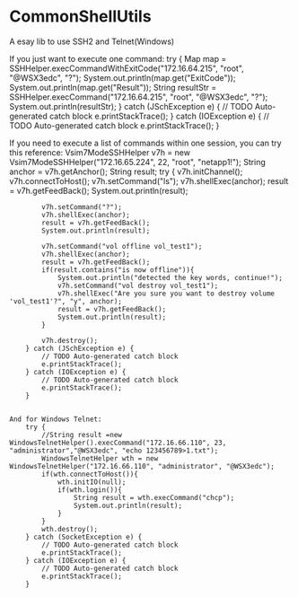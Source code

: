 # CommonShellUtils
A esay lib to use SSH2 and Telnet(Windows)

If you just want to execute one command:
  		try {
			Map map = SSHHelper.execCommandWithExitCode("172.16.64.215", "root", "@WSX3edc", "?");
			System.out.println(map.get("ExitCode"));
			System.out.println(map.get("Result"));
			String resultStr = SSHHelper.execCommand("172.16.64.215", "root", "@WSX3edc", "?");
			System.out.println(resultStr);
		} catch (JSchException e) {
			// TODO Auto-generated catch block
			e.printStackTrace();
		} catch (IOException e) {
			// TODO Auto-generated catch block
			e.printStackTrace();
		}


If you need to execute a list of commands within one session, you can try this reference:
		Vsim7ModeSSHHelper v7h = new Vsim7ModeSSHHelper("172.16.65.224", 22, "root", "netapp1!");
		String anchor = v7h.getAnchor();
		String result;
		try {
			v7h.initChannel();
			v7h.connectToHost();
			v7h.setCommand("ls");
			v7h.shellExec(anchor);
			result = v7h.getFeedBack();
			System.out.println(result);
			
			v7h.setCommand("?");
			v7h.shellExec(anchor);
			result = v7h.getFeedBack();
			System.out.println(result);
			
			v7h.setCommand("vol offline vol_test1");
			v7h.shellExec(anchor);
			result = v7h.getFeedBack();
			if(result.contains("is now offline")){
				System.out.println("detected the key words, continue!");
				v7h.setCommand("vol destroy vol_test1");
				v7h.shellExec("Are you sure you want to destroy volume 'vol_test1'?", "y", anchor);
				result = v7h.getFeedBack();
				System.out.println(result);
			}
			
			v7h.destroy();
		} catch (JSchException e) {
			// TODO Auto-generated catch block
			e.printStackTrace();
		} catch (IOException e) {
			// TODO Auto-generated catch block
			e.printStackTrace();
		}
		
		
	And for Windows Telnet:
		try {
			//String result =new WindowsTelnetHelper().execCommand("172.16.66.110", 23, "administrator","@WSX3edc", "echo 123456789>1.txt");
			WindowsTelnetHelper wth = new WindowsTelnetHelper("172.16.66.110", "administrator", "@WSX3edc");
			if(wth.connectToHost()){
				wth.initIO(null);
				if(wth.login()){
					String result = wth.execCommand("chcp");
					System.out.println(result);
				}
			}
			wth.destroy();
		} catch (SocketException e) {
			// TODO Auto-generated catch block
			e.printStackTrace();
		} catch (IOException e) {
			// TODO Auto-generated catch block
			e.printStackTrace();
		}

